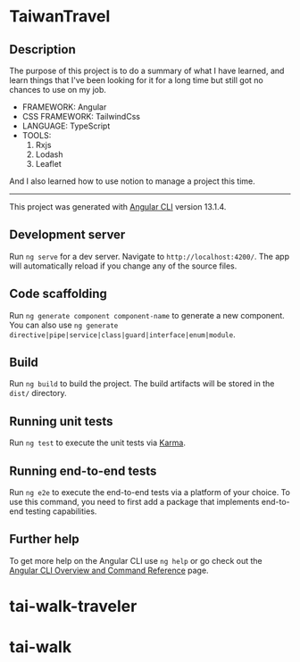 # TaiwanTravel

## Description

The purpose of this project is to do a summary of what I have learned, 
and learn things that I've been looking for it for a long time but still got no chances to use on my job.

- FRAMEWORK: Angular
- CSS FRAMEWORK: TailwindCss
- LANGUAGE: TypeScript
- TOOLS:
    1. Rxjs
    2. Lodash
    3. Leaflet
    
 And I also learned how to use notion to manage a project this time.
 
 ---

This project was generated with [Angular CLI](https://github.com/angular/angular-cli) version 13.1.4.

## Development server

Run `ng serve` for a dev server. Navigate to `http://localhost:4200/`. The app will automatically reload if you change any of the source files.

## Code scaffolding

Run `ng generate component component-name` to generate a new component. You can also use `ng generate directive|pipe|service|class|guard|interface|enum|module`.

## Build

Run `ng build` to build the project. The build artifacts will be stored in the `dist/` directory.

## Running unit tests

Run `ng test` to execute the unit tests via [Karma](https://karma-runner.github.io).

## Running end-to-end tests

Run `ng e2e` to execute the end-to-end tests via a platform of your choice. To use this command, you need to first add a package that implements end-to-end testing capabilities.

## Further help

To get more help on the Angular CLI use `ng help` or go check out the [Angular CLI Overview and Command Reference](https://angular.io/cli) page.
# tai-walk-traveler
# tai-walk
